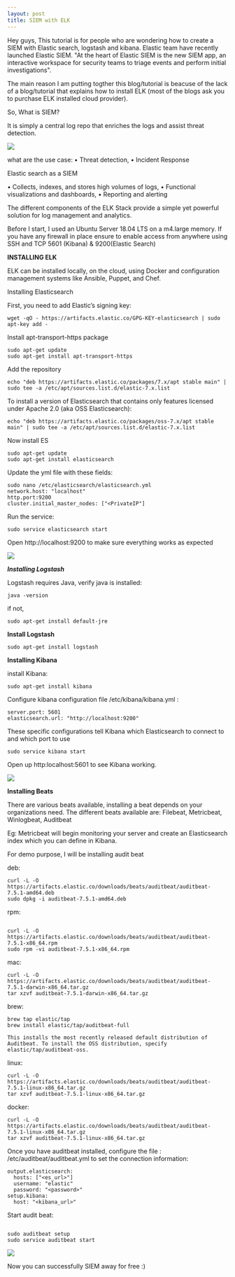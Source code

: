 ```yaml
---
layout: post
title: SIEM with ELK
---
```


Hey guys, This tutorial is for people who are wondering how to create a SIEM with Elastic search, logstash and kibana. Elastic team have recently launched Elastic SIEM. "At the heart of Elastic SIEM is the new SIEM app, an interactive workspace for security teams to triage events and perform initial investigations".

The main reason I am putting togther this blog/tutorial is beacuse of the lack of a blog/tutorial that explains how to install ELK (most of the blogs ask you to purchase ELK installed cloud provider).

So, What is SIEM? 

It is simply a central log repo that enriches the logs and assist threat detection.


![](/images/2020-1-14-ELK/1.png)

what are the use case:
•	Threat detection, 
•	Incident Response

Elastic search as a SIEM 

•	Collects, indexes, and stores high volumes of logs,
•	Functional visualizations and dashboards,
•	Reporting and alerting 


The different components of the ELK Stack provide a simple yet powerful solution for log management and analytics.

Before I start, I used an Ubuntu Server 18.04 LTS on a m4.large memory. If you have any firewall in place ensure to enable access from anywhere using SSH and TCP 5601 (Kibana) & 9200(Elastic Search)

**INSTALLING ELK**

ELK can be installed locally, on the cloud, using Docker and configuration management systems like Ansible, Puppet, and Chef.

Installing Elasticsearch

First, you need to add Elastic’s signing key:
```
wget -qO - https://artifacts.elastic.co/GPG-KEY-elasticsearch | sudo apt-key add -
```
Install apt-transport-https package

```
sudo apt-get update
sudo apt-get install apt-transport-https
```

Add the repository 

```
echo "deb https://artifacts.elastic.co/packages/7.x/apt stable main" | sudo tee -a /etc/apt/sources.list.d/elastic-7.x.list
```

To install a version of Elasticsearch that contains only features licensed under Apache 2.0 (aka OSS Elasticsearch):

```
echo "deb https://artifacts.elastic.co/packages/oss-7.x/apt stable main" | sudo tee -a /etc/apt/sources.list.d/elastic-7.x.list
```

Now install ES
```
sudo apt-get update
sudo apt-get install elasticsearch
```

Update the yml file with these fields:
```
sudo nano /etc/elasticsearch/elasticsearch.yml
network.host: "localhost"
http.port:9200
cluster.initial_master_nodes: ["<PrivateIP"]
```

Run the service:

```
sudo service elasticsearch start
```

Open http://localhost:9200 to make sure everything works as expected

![](/images/2020-1-14-ELK/2.png)

***Installing Logstash***

Logstash requires Java, verify java is installed:
```
java -version
```

if not,

```
sudo apt-get install default-jre
```


**Install Logstash**
```
sudo apt-get install logstash
```

**Installing Kibana**

install Kibana:
```
sudo apt-get install kibana
```

Configure kibana configuration file /etc/kibana/kibana.yml :
```
server.port: 5601
elasticsearch.url: "http://localhost:9200"
```

These specific configurations tell Kibana which Elasticsearch to connect to and which port to use

```
sudo service kibana start
```

Open up http:localhost:5601 to see Kibana working.

![](/images/2020-1-14-ELK/3.png)

**Installing Beats**

There are various beats available, installing a beat depends on your organizations need. The different beats available are: Filebeat, Metricbeat, Winlogbeat, Auditbeat

Eg: Metricbeat will begin monitoring your server and create an Elasticsearch index which you can define in Kibana.

For demo purpose, I will be installing audit beat 

deb:

```
curl -L -O https://artifacts.elastic.co/downloads/beats/auditbeat/auditbeat-7.5.1-amd64.deb
sudo dpkg -i auditbeat-7.5.1-amd64.deb
```

rpm:
```

curl -L -O https://artifacts.elastic.co/downloads/beats/auditbeat/auditbeat-7.5.1-x86_64.rpm
sudo rpm -vi auditbeat-7.5.1-x86_64.rpm
```
mac:

```
curl -L -O https://artifacts.elastic.co/downloads/beats/auditbeat/auditbeat-7.5.1-darwin-x86_64.tar.gz
tar xzvf auditbeat-7.5.1-darwin-x86_64.tar.gz
```
brew:
```
brew tap elastic/tap
brew install elastic/tap/auditbeat-full

This installs the most recently released default distribution of Auditbeat. To install the OSS distribution, specify elastic/tap/auditbeat-oss.
```
linux:

```
curl -L -O https://artifacts.elastic.co/downloads/beats/auditbeat/auditbeat-7.5.1-linux-x86_64.tar.gz
tar xzvf auditbeat-7.5.1-linux-x86_64.tar.gz
```
docker:

```
curl -L -O https://artifacts.elastic.co/downloads/beats/auditbeat/auditbeat-7.5.1-linux-x86_64.tar.gz
tar xzvf auditbeat-7.5.1-linux-x86_64.tar.gz

```
Once you have auditbeat installed, configure the file : /etc/auditbeat/auditbeat.yml to set the connection information:

```
output.elasticsearch:
  hosts: ["<es_url>"]
  username: "elastic"
  password: "<password>"
setup.kibana:
  host: "<kibana_url>"
```



Start audit beat:

```

sudo auditbeat setup
sudo service auditbeat start
```

![](/images/2020-1-14-ELK/4.png)

Now you can successfully SIEM away for free :) 

